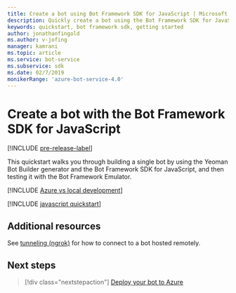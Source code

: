 ```yaml
---
title: Create a bot using Bot Framework SDK for JavaScript | Microsoft Docs
description: Quickly create a bot using the Bot Framework SDK for JavaScript.
keywords: quickstart, bot framework sdk, getting started
author: jonathanfingold
ms.author: v-jofing
manager: kamrani
ms.topic: article
ms.service: bot-service
ms.subservice: sdk
ms.date: 02/7/2019
monikerRange: 'azure-bot-service-4.0'
---
```


# Create a bot with the Bot Framework SDK for JavaScript

[!INCLUDE [pre-release-label](../includes/pre-release-label.md)]

This quickstart walks you through building a single bot by using the Yeoman Bot Builder generator and the Bot Framework SDK for JavaScript, and then testing it with the Bot Framework Emulator.

[!INCLUDE [Azure vs local development](~/includes/snippet-quickstart-paths.md)]

[!INCLUDE [javascript quickstart](~/includes/quickstart-javascript.md)]


## Additional resources

See [tunneling (ngrok)](https://github.com/Microsoft/BotFramework-Emulator/wiki/Tunneling-(ngrok)) for how to connect to a bot hosted remotely.

## Next steps

> [!div class="nextstepaction"]
> [Deploy your bot to Azure](../bot-builder-deploy-az-cli.md)
